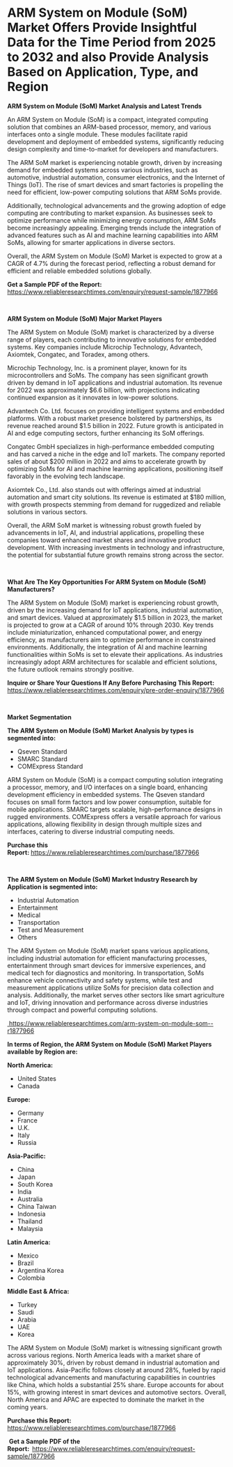 <p><h1>ARM System on Module (SoM) Market Offers Provide Insightful Data for the Time Period from 2025 to 2032 and also Provide Analysis Based on Application, Type, and Region</h1></p><p><strong>ARM System on Module (SoM) Market Analysis and Latest Trends</strong></p>
<p><p>An ARM System on Module (SoM) is a compact, integrated computing solution that combines an ARM-based processor, memory, and various interfaces onto a single module. These modules facilitate rapid development and deployment of embedded systems, significantly reducing design complexity and time-to-market for developers and manufacturers.</p><p>The ARM SoM market is experiencing notable growth, driven by increasing demand for embedded systems across various industries, such as automotive, industrial automation, consumer electronics, and the Internet of Things (IoT). The rise of smart devices and smart factories is propelling the need for efficient, low-power computing solutions that ARM SoMs provide. </p><p>Additionally, technological advancements and the growing adoption of edge computing are contributing to market expansion. As businesses seek to optimize performance while minimizing energy consumption, ARM SoMs become increasingly appealing. Emerging trends include the integration of advanced features such as AI and machine learning capabilities into ARM SoMs, allowing for smarter applications in diverse sectors. </p><p>Overall, the ARM System on Module (SoM) Market is expected to grow at a CAGR of 4.7% during the forecast period, reflecting a robust demand for efficient and reliable embedded solutions globally.</p></p>
<p><strong>Get a Sample PDF of the Report:&nbsp;</strong> <a href="https://www.reliableresearchtimes.com/enquiry/request-sample/1877966?utm_campaign=2771&utm_medium=2&utm_source=Github&utm_content=ia&utm_term=12042025&utm_id=arm-system-on-module-som">https://www.reliableresearchtimes.com/enquiry/request-sample/1877966</a></p>
<p>&nbsp;</p>
<p><strong>ARM System on Module (SoM) Major Market Players</strong></p>
<p><p>The ARM System on Module (SoM) market is characterized by a diverse range of players, each contributing to innovative solutions for embedded systems. Key companies include Microchip Technology, Advantech, Axiomtek, Congatec, and Toradex, among others.</p><p>Microchip Technology, Inc. is a prominent player, known for its microcontrollers and SoMs. The company has seen significant growth driven by demand in IoT applications and industrial automation. Its revenue for 2022 was approximately $6.6 billion, with projections indicating continued expansion as it innovates in low-power solutions.</p><p>Advantech Co. Ltd. focuses on providing intelligent systems and embedded platforms. With a robust market presence bolstered by partnerships, its revenue reached around $1.5 billion in 2022. Future growth is anticipated in AI and edge computing sectors, further enhancing its SoM offerings.</p><p>Congatec GmbH specializes in high-performance embedded computing and has carved a niche in the edge and IoT markets. The company reported sales of about $200 million in 2022 and aims to accelerate growth by optimizing SoMs for AI and machine learning applications, positioning itself favorably in the evolving tech landscape.</p><p>Axiomtek Co., Ltd. also stands out with offerings aimed at industrial automation and smart city solutions. Its revenue is estimated at $180 million, with growth prospects stemming from demand for ruggedized and reliable solutions in various sectors.</p><p>Overall, the ARM SoM market is witnessing robust growth fueled by advancements in IoT, AI, and industrial applications, propelling these companies toward enhanced market shares and innovative product development. With increasing investments in technology and infrastructure, the potential for substantial future growth remains strong across the sector.</p></p>
<p>&nbsp;</p>
<p><strong>What Are The Key Opportunities For ARM System on Module (SoM) Manufacturers?</strong></p>
<p><p>The ARM System on Module (SoM) market is experiencing robust growth, driven by the increasing demand for IoT applications, industrial automation, and smart devices. Valued at approximately $1.5 billion in 2023, the market is projected to grow at a CAGR of around 10% through 2030. Key trends include miniaturization, enhanced computational power, and energy efficiency, as manufacturers aim to optimize performance in constrained environments. Additionally, the integration of AI and machine learning functionalities within SoMs is set to elevate their applications. As industries increasingly adopt ARM architectures for scalable and efficient solutions, the future outlook remains strongly positive.</p></p>
<p><strong>Inquire or Share Your Questions If Any Before Purchasing This Report:</strong> <a href="https://www.reliableresearchtimes.com/enquiry/pre-order-enquiry/1877966?utm_campaign=2771&utm_medium=2&utm_source=Github&utm_content=ia&utm_term=12042025&utm_id=arm-system-on-module-som">https://www.reliableresearchtimes.com/enquiry/pre-order-enquiry/1877966</a></p>
<p>&nbsp;</p>
<p><strong>Market Segmentation</strong></p>
<p><strong>The ARM System on Module (SoM) Market Analysis by types is segmented into:</strong></p>
<p><ul><li>Qseven Standard</li><li>SMARC Standard</li><li>COMExpress Standard</li></ul></p>
<p><p>ARM System on Module (SoM) is a compact computing solution integrating a processor, memory, and I/O interfaces on a single board, enhancing development efficiency in embedded systems. The Qseven standard focuses on small form factors and low power consumption, suitable for mobile applications. SMARC targets scalable, high-performance designs in rugged environments. COMExpress offers a versatile approach for various applications, allowing flexibility in design through multiple sizes and interfaces, catering to diverse industrial computing needs.</p></p>
<p><strong>Purchase this Report:&nbsp;</strong><a href="https://www.reliableresearchtimes.com/purchase/1877966?utm_campaign=2771&utm_medium=2&utm_source=Github&utm_content=ia&utm_term=12042025&utm_id=arm-system-on-module-som">https://www.reliableresearchtimes.com/purchase/1877966</a></p>
<p>&nbsp;</p>
<p><strong>The ARM System on Module (SoM) Market Industry Research by Application is segmented into:</strong></p>
<p><ul><li>Industrial Automation</li><li>Entertainment</li><li>Medical</li><li>Transportation</li><li>Test and Measurement</li><li>Others</li></ul></p>
<p><p>The ARM System on Module (SoM) market spans various applications, including industrial automation for efficient manufacturing processes, entertainment through smart devices for immersive experiences, and medical tech for diagnostics and monitoring. In transportation, SoMs enhance vehicle connectivity and safety systems, while test and measurement applications utilize SoMs for precision data collection and analysis. Additionally, the market serves other sectors like smart agriculture and IoT, driving innovation and performance across diverse industries through compact and powerful computing solutions.</p></p>
<p><a href="https://www.reliableresearchtimes.com/arm-system-on-module-som--r1877966?utm_campaign=2771&utm_medium=2&utm_source=Github&utm_content=ia&utm_term=12042025&utm_id=arm-system-on-module-som">&nbsp;https://www.reliableresearchtimes.com/arm-system-on-module-som--r1877966</a></p>
<p><strong>In terms of Region, the ARM System on Module (SoM) Market Players available by Region are:</strong></p>
<p>
    <p> <strong> North America: </strong>
        <ul>
            <li>United States</li>
            <li>Canada</li>
        </ul>
        </p> 
    <p> <strong> Europe: </strong>
        <ul>
            <li>Germany</li>
            <li>France</li>
            <li>U.K.</li>
            <li>Italy</li>
            <li>Russia</li>
        </ul>
        </p> 
    <p> <strong> Asia-Pacific: </strong>
        <ul>
            <li>China</li>
            <li>Japan</li>
            <li>South Korea</li>
            <li>India</li>
            <li>Australia</li>
            <li>China Taiwan</li>
            <li>Indonesia</li>
            <li>Thailand</li>
            <li>Malaysia</li>
        </ul>
        </p> 
    <p> <strong> Latin America: </strong>
        <ul>
            <li>Mexico</li>
            <li>Brazil</li>
            <li>Argentina Korea</li>
            <li>Colombia</li>
        </ul>
        </p> 
    <p> <strong> Middle East & Africa: </strong>
        <ul>
            <li>Turkey</li>
            <li>Saudi</li>
            <li>Arabia</li>
            <li>UAE</li>
            <li>Korea</li>
        </ul>
    </p>
    </p>
<p><p>The ARM System on Module (SoM) market is witnessing significant growth across various regions. North America leads with a market share of approximately 30%, driven by robust demand in industrial automation and IoT applications. Asia-Pacific follows closely at around 28%, fueled by rapid technological advancements and manufacturing capabilities in countries like China, which holds a substantial 25% share. Europe accounts for about 15%, with growing interest in smart devices and automotive sectors. Overall, North America and APAC are expected to dominate the market in the coming years.</p></p>
<p><strong>Purchase this Report: </strong><a href="https://www.reliableresearchtimes.com/purchase/1877966?utm_campaign=2771&utm_medium=2&utm_source=Github&utm_content=ia&utm_term=12042025&utm_id=arm-system-on-module-som">https://www.reliableresearchtimes.com/purchase/1877966</a></p>
<p>&nbsp;<strong>Get a Sample PDF of the Report:&nbsp;&nbsp;</strong><a href="https://www.reliableresearchtimes.com/enquiry/request-sample/1877966?utm_campaign=2771&utm_medium=2&utm_source=Github&utm_content=ia&utm_term=12042025&utm_id=arm-system-on-module-som">https://www.reliableresearchtimes.com/enquiry/request-sample/1877966</a></p>
<p><strong></strong></p>
<p><p></p><p></p><p></p></p>
